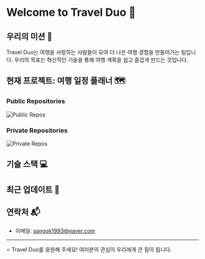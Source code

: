 # Welcome to Travel Duo 👋

## 우리의 미션 🚀

Travel Duo는 여행을 사랑하는 사람들이 모여 더 나은 여행 경험을 만들어가는 팀입니다. 우리의 목표는 혁신적인 기술을 통해 여행 계획을 쉽고 즐겁게 만드는 것입니다.

## 현재 프로젝트: 여행 일정 플래너 🗺️

### Public Repositories
![Public Repos](https://img.shields.io/github/repos/travel-duo?style=for-the-badge)

### Private Repositories
![Private Repos](https://img.shields.io/github/repos/travel-duo?style=for-the-badge&type=private)


## 기술 스택 💻

## 최근 업데이트 📣

## 연락처 📬

- 이메일: sangok1993@naver.com

---

⭐️ Travel Duo를 응원해 주세요! 여러분의 관심이 우리에게 큰 힘이 됩니다.
